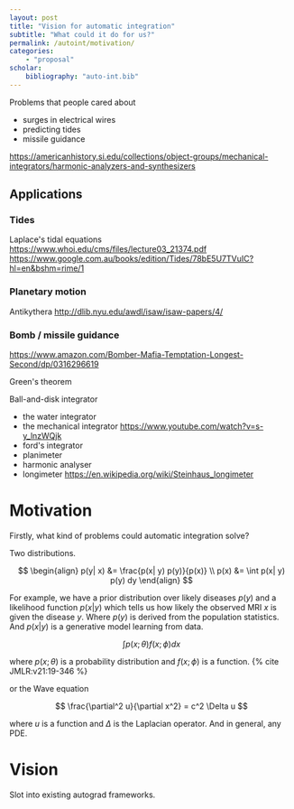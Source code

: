 ```yaml
---
layout: post
title: "Vision for automatic integration"
subtitle: "What could it do for us?"
permalink: /autoint/motivation/
categories:
    - "proposal"
scholar:
    bibliography: "auto-int.bib"
---
```




Problems that people cared about

- surges in electrical wires
- predicting tides
- missile guidance

https://americanhistory.si.edu/collections/object-groups/mechanical-integrators/harmonic-analyzers-and-synthesizers

<!-- and how did they solve them? mechanical integration? -->

## Applications

### Tides

Laplace's tidal equations
https://www.whoi.edu/cms/files/lecture03_21374.pdf
https://www.google.com.au/books/edition/Tides/78bE5U7TVuIC?hl=en&bshm=rime/1

### Planetary motion

Antikythera
http://dlib.nyu.edu/awdl/isaw/isaw-papers/4/

### Bomb / missile guidance

https://www.amazon.com/Bomber-Mafia-Temptation-Longest-Second/dp/0316296619


Green's theorem

Ball-and-disk integrator

- the water integrator
- the mechanical integrator https://www.youtube.com/watch?v=s-y_lnzWQjk
- ford's integrator
- planimeter
- harmonic analyser
- longimeter https://en.wikipedia.org/wiki/Steinhaus_longimeter

# Motivation

<!-- uses / motivation -->

Firstly, what kind of problems could automatic integration solve?

<!-- bayesian -->
Two distributions.

$$
\begin{align}
p(y| x) &= \frac{p(x| y) p(y)}{p(x)} \\
p(x) &= \int p(x| y) p(y) dy
\end{align}
$$

For example, we have a prior distribution over likely diseases $p(y)$ and a likelihood function $p(x| y)$ which tells us how likely the observed MRI $x$ is given the disease $y$.
Where $p(y)$ is derived from the population statistics. And $p(x | y)$ is a generative model learning from data.
<!-- y= discrete variable. 1000 different potential diseases -->
<!-- y= continuous variable. how long are they likely to survive / how long until surgery is needed. measured in weeks. e.g 10.24 weeks. -->





$$
\int p(x; \theta) f(x; \phi) dx
$$

where $p(x; \theta)$ is a probability distribution and $f(x; \phi)$ is a function.
{% cite JMLR:v21:19-346 %}

or the Wave equation

$$
\frac{\partial^2 u}{\partial x^2} = c^2 \Delta u
$$

where $u$ is a function and $\Delta$ is the Laplacian operator.
And in general, any PDE.


# Vision

<!-- uses / vision -->

Slot into existing autograd frameworks.


<!-- entropy -->